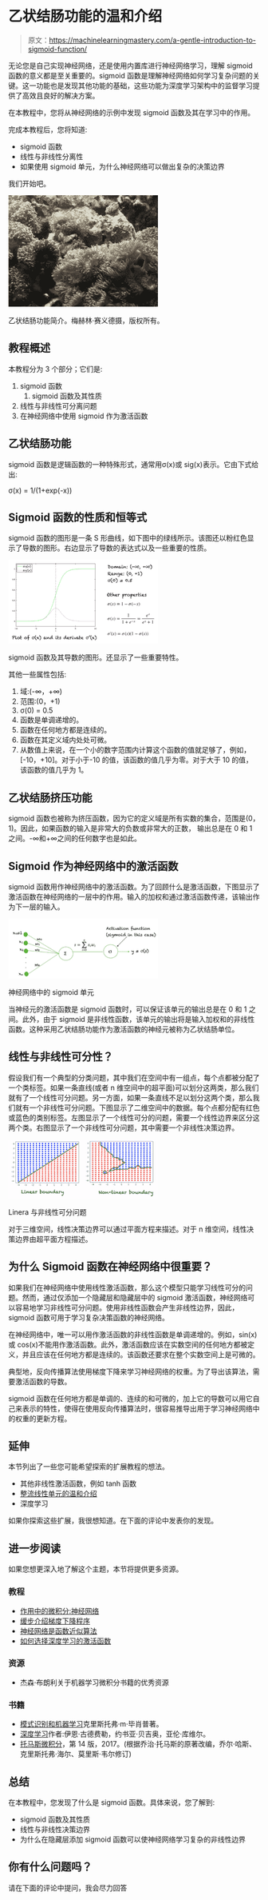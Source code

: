 # 乙状结肠功能的温和介绍

> 原文：<https://machinelearningmastery.com/a-gentle-introduction-to-sigmoid-function/>

无论您是自己实现神经网络，还是使用内置库进行神经网络学习，理解 sigmoid 函数的意义都是至关重要的。sigmoid 函数是理解神经网络如何学习复杂问题的关键。这一功能也是发现其他功能的基础，这些功能为深度学习架构中的监督学习提供了高效且良好的解决方案。

在本教程中，您将从神经网络的示例中发现 sigmoid 函数及其在学习中的作用。

完成本教程后，您将知道:

*   sigmoid 函数
*   线性与非线性分离性
*   如果使用 sigmoid 单元，为什么神经网络可以做出复杂的决策边界

我们开始吧。

[![A Gentle Introduction to sigmoid function. Photo by Mehreen Saeed, some rights reserved.](img/445589d8177507dab56b988c6817063d.png)](https://machinelearningmastery.com/wp-content/uploads/2021/08/fish.jpg)

乙状结肠功能简介。梅赫林·赛义德摄，版权所有。

## **教程概述**

本教程分为 3 个部分；它们是:

1.  sigmoid 函数
    1.  sigmoid 函数及其性质
2.  线性与非线性可分离问题
3.  在神经网络中使用 sigmoid 作为激活函数

## **乙状结肠功能**

sigmoid 函数是逻辑函数的一种特殊形式，通常用σ(x)或 sig(x)表示。它由下式给出:

σ(x) = 1/(1+exp(-x))

## **Sigmoid 函数的性质和恒等式**

sigmoid 函数的图形是一条 S 形曲线，如下图中的绿线所示。该图还以粉红色显示了导数的图形。右边显示了导数的表达式以及一些重要的性质。

[![Graph of the sigmoid function and its derivative. Some important properties are also shown.](img/449a1d6e78ffc5df34965cf3970e1268.png)](https://machinelearningmastery.com/wp-content/uploads/2021/08/sigmoid.png)

sigmoid 函数及其导数的图形。还显示了一些重要特性。

其他一些属性包括:

1.  域:(-∞，+∞)
2.  范围:(0，+1)
3.  σ(0) = 0.5
4.  函数是单调递增的。
5.  函数在任何地方都是连续的。
6.  函数在其定义域内处处可微。
7.  从数值上来说，在一个小的数字范围内计算这个函数的值就足够了，例如，[-10，+10]。对于小于-10 的值，该函数的值几乎为零。对于大于 10 的值，该函数的值几乎为 1。

## **乙状结肠挤压功能**

sigmoid 函数也被称为挤压函数，因为它的定义域是所有实数的集合，范围是(0，1)。因此，如果函数的输入是非常大的负数或非常大的正数，  输出总是在 0 和 1 之间。-∞和+∞之间的任何数字也是如此。

## **Sigmoid 作为神经网络中的激活函数**

sigmoid 函数用作神经网络中的激活函数。为了回顾什么是激活函数，下图显示了激活函数在神经网络的一层中的作用。输入的加权和通过激活函数传递，该输出作为下一层的输入。

[![A sigmoid unit in a neural network](img/d376c073ecfdd9fcefb5d1f6af3e8a87.png)](https://machinelearningmastery.com/wp-content/uploads/2021/08/sigmoidUnit.png)

神经网络中的 sigmoid 单元

当神经元的激活函数是 sigmoid 函数时，可以保证该单元的输出总是在 0 和 1 之间。此外，由于 sigmoid 是非线性函数，该单元的输出将是输入加权和的非线性函数。这种采用乙状结肠功能作为激活函数的神经元被称为乙状结肠单位。

## **线性与非线性可分性？**

假设我们有一个典型的分类问题，其中我们在空间中有一组点，每个点都被分配了一个类标签。如果一条直线(或者 n 维空间中的超平面)可以划分这两类，那么我们就有了一个线性可分问题。另一方面，如果一条直线不足以划分这两个类，那么我们就有一个非线性可分问题。下图显示了二维空间中的数据。每个点都分配有红色或蓝色的类别标签。左图显示了一个线性可分的问题，需要一个线性边界来区分这两个类。右图显示了一个非线性可分问题，其中需要一个非线性决策边界。

[![Linera Vs. Non-Linearly separable problems](img/b72a0afbca1e3fcc77ef32670c4e1beb.png)](https://machinelearningmastery.com/wp-content/uploads/2021/08/linearvsnonlinear.png)

Linera 与非线性可分问题

对于三维空间，线性决策边界可以通过平面方程来描述。对于 n 维空间，线性决策边界由超平面方程描述。

## **为什么 Sigmoid 函数在神经网络中很重要？**

如果我们在神经网络中使用线性激活函数，那么这个模型只能学习线性可分的问题。然而，通过仅添加一个隐藏层和隐藏层中的 sigmoid 激活函数，神经网络可以容易地学习非线性可分问题。使用非线性函数会产生非线性边界，因此，sigmoid 函数可用于学习复杂决策函数的神经网络。

在神经网络中，唯一可以用作激活函数的非线性函数是单调递增的。例如，sin(x)或 cos(x)不能用作激活函数。此外，激活函数应该在实数空间的任何地方都被定义，并且应该在任何地方都是连续的。该函数还要求在整个实数空间上是可微的。

典型地，反向传播算法使用梯度下降来学习神经网络的权重。为了导出该算法，需要激活函数的导数。

sigmoid 函数在任何地方都是单调的、连续的和可微的，加上它的导数可以用它自己来表示的特性，使得在使用反向传播算法时，很容易推导出用于学习神经网络中的权重的更新方程。

## **延伸**

本节列出了一些您可能希望探索的扩展教程的想法。

*   其他非线性激活函数，例如 tanh 函数
*   [整流线性单元的温和介绍](https://machinelearningmastery.com/rectified-linear-activation-function-for-deep-learning-neural-networks/)
*   深度学习

如果你探索这些扩展，我很想知道。在下面的评论中发表你的发现。

## **进一步阅读**

如果您想更深入地了解这个主题，本节将提供更多资源。

### **教程**

*   [作用中的微积分:神经网络](https://machinelearningmastery.com/calculus-in-action-neural-networks/)
*   [缓步介绍梯度下降程序](https://machinelearningmastery.com/a-gentle-introduction-to-gradient-descent-procedure)
*   [神经网络是函数近似算法](https://machinelearningmastery.com/neural-networks-are-function-approximators/)
*   [如何选择深度学习的激活函数](https://machinelearningmastery.com/choose-an-activation-function-for-deep-learning/)

### **资源**

*   杰森·布朗利关于机器学习微积分书籍的优秀资源

### **书籍**

*   [模式识别和机器学习](https://www.amazon.com/Pattern-Recognition-Learning-Information-Statistics/dp/0387310738)克里斯托弗·m·毕肖普著。
*   [深度学习](https://www.amazon.com/Deep-Learning-Adaptive-Computation-Machine/dp/0262035618/ref=as_li_ss_tl?dchild=1&keywords=deep+learning&qid=1606171954&s=books&sr=1-1&linkCode=sl1&tag=inspiredalgor-20&linkId=0a0c58945768a65548b639df6d1a98ed&language=en_US)作者:伊恩·古德费勒，约书亚·贝吉奥，亚伦·库维尔。
*   [托马斯微积分](https://amzn.to/35Yeolv)，第 14 版，2017。(根据乔治·托马斯的原著改编，乔尔·哈斯、克里斯托弗·海尔、莫里斯·韦尔修订)

## **总结**

在本教程中，您发现了什么是 sigmoid 函数。具体来说，您了解到:

*   sigmoid 函数及其性质
*   线性与非线性决策边界
*   为什么在隐藏层添加 sigmoid 函数可以使神经网络学习复杂的非线性边界

## **你有什么问题吗？**

请在下面的评论中提问，我会尽力回答